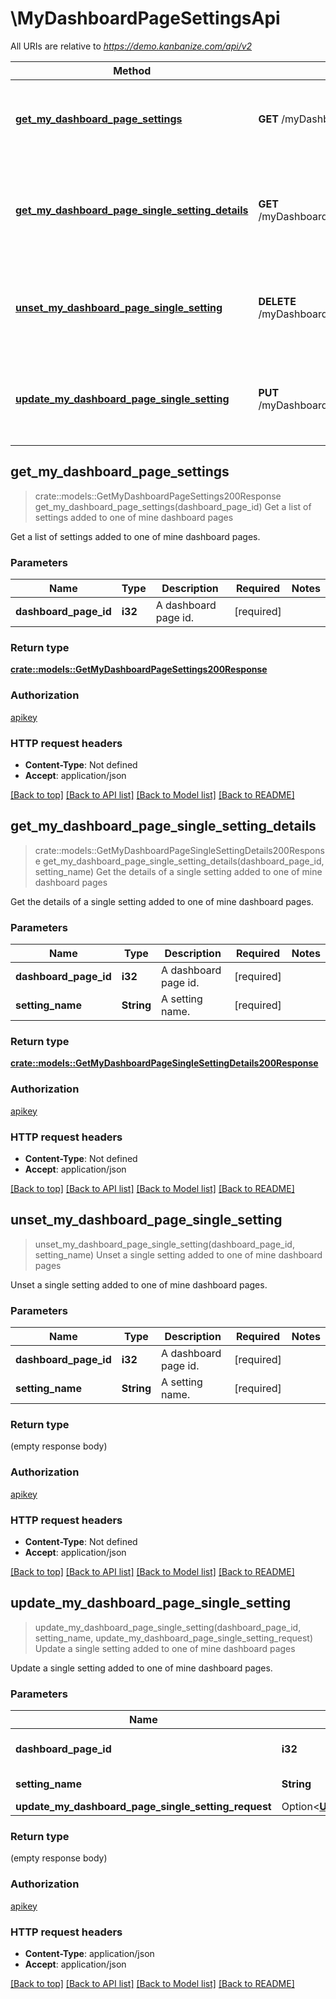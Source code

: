 # \MyDashboardPageSettingsApi

All URIs are relative to *https://demo.kanbanize.com/api/v2*

Method | HTTP request | Description
------------- | ------------- | -------------
[**get_my_dashboard_page_settings**](MyDashboardPageSettingsApi.md#get_my_dashboard_page_settings) | **GET** /myDashboardPages/{dashboard_page_id}/settings | Get a list of settings added to one of mine dashboard pages
[**get_my_dashboard_page_single_setting_details**](MyDashboardPageSettingsApi.md#get_my_dashboard_page_single_setting_details) | **GET** /myDashboardPages/{dashboard_page_id}/settings/{setting_name} | Get the details of a single setting added to one of mine dashboard pages
[**unset_my_dashboard_page_single_setting**](MyDashboardPageSettingsApi.md#unset_my_dashboard_page_single_setting) | **DELETE** /myDashboardPages/{dashboard_page_id}/settings/{setting_name} | Unset a single setting added to one of mine dashboard pages
[**update_my_dashboard_page_single_setting**](MyDashboardPageSettingsApi.md#update_my_dashboard_page_single_setting) | **PUT** /myDashboardPages/{dashboard_page_id}/settings/{setting_name} | Update a single setting added to one of mine dashboard pages



## get_my_dashboard_page_settings

> crate::models::GetMyDashboardPageSettings200Response get_my_dashboard_page_settings(dashboard_page_id)
Get a list of settings added to one of mine dashboard pages

Get a list of settings added to one of mine dashboard pages.

### Parameters


Name | Type | Description  | Required | Notes
------------- | ------------- | ------------- | ------------- | -------------
**dashboard_page_id** | **i32** | A dashboard page id. | [required] |

### Return type

[**crate::models::GetMyDashboardPageSettings200Response**](getMyDashboardPageSettings_200_response.md)

### Authorization

[apikey](../README.md#apikey)

### HTTP request headers

- **Content-Type**: Not defined
- **Accept**: application/json

[[Back to top]](#) [[Back to API list]](../README.md#documentation-for-api-endpoints) [[Back to Model list]](../README.md#documentation-for-models) [[Back to README]](../README.md)


## get_my_dashboard_page_single_setting_details

> crate::models::GetMyDashboardPageSingleSettingDetails200Response get_my_dashboard_page_single_setting_details(dashboard_page_id, setting_name)
Get the details of a single setting added to one of mine dashboard pages

Get the details of a single setting added to one of mine dashboard pages.

### Parameters


Name | Type | Description  | Required | Notes
------------- | ------------- | ------------- | ------------- | -------------
**dashboard_page_id** | **i32** | A dashboard page id. | [required] |
**setting_name** | **String** | A setting name. | [required] |

### Return type

[**crate::models::GetMyDashboardPageSingleSettingDetails200Response**](getMyDashboardPageSingleSettingDetails_200_response.md)

### Authorization

[apikey](../README.md#apikey)

### HTTP request headers

- **Content-Type**: Not defined
- **Accept**: application/json

[[Back to top]](#) [[Back to API list]](../README.md#documentation-for-api-endpoints) [[Back to Model list]](../README.md#documentation-for-models) [[Back to README]](../README.md)


## unset_my_dashboard_page_single_setting

> unset_my_dashboard_page_single_setting(dashboard_page_id, setting_name)
Unset a single setting added to one of mine dashboard pages

Unset a single setting added to one of mine dashboard pages.

### Parameters


Name | Type | Description  | Required | Notes
------------- | ------------- | ------------- | ------------- | -------------
**dashboard_page_id** | **i32** | A dashboard page id. | [required] |
**setting_name** | **String** | A setting name. | [required] |

### Return type

 (empty response body)

### Authorization

[apikey](../README.md#apikey)

### HTTP request headers

- **Content-Type**: Not defined
- **Accept**: application/json

[[Back to top]](#) [[Back to API list]](../README.md#documentation-for-api-endpoints) [[Back to Model list]](../README.md#documentation-for-models) [[Back to README]](../README.md)


## update_my_dashboard_page_single_setting

> update_my_dashboard_page_single_setting(dashboard_page_id, setting_name, update_my_dashboard_page_single_setting_request)
Update a single setting added to one of mine dashboard pages

Update a single setting added to one of mine dashboard pages.

### Parameters


Name | Type | Description  | Required | Notes
------------- | ------------- | ------------- | ------------- | -------------
**dashboard_page_id** | **i32** | A dashboard page id. | [required] |
**setting_name** | **String** | A setting name. | [required] |
**update_my_dashboard_page_single_setting_request** | Option<[**UpdateMyDashboardPageSingleSettingRequest**](UpdateMyDashboardPageSingleSettingRequest.md)> |  |  |

### Return type

 (empty response body)

### Authorization

[apikey](../README.md#apikey)

### HTTP request headers

- **Content-Type**: application/json
- **Accept**: application/json

[[Back to top]](#) [[Back to API list]](../README.md#documentation-for-api-endpoints) [[Back to Model list]](../README.md#documentation-for-models) [[Back to README]](../README.md)

